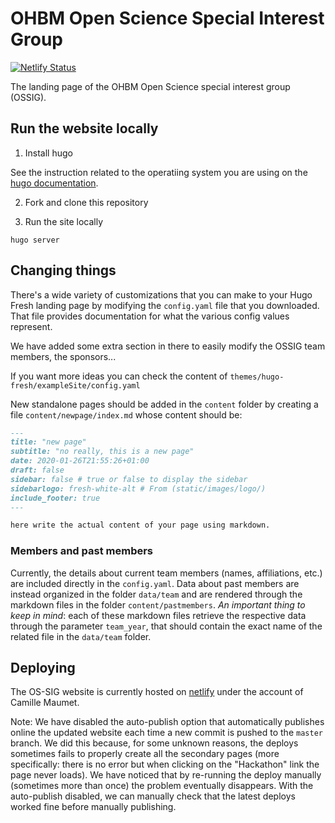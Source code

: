 # OHBM Open Science Special Interest Group

[![Netlify Status](https://api.netlify.com/api/v1/badges/29ccff18-6595-4078-8f08-f20f482ec9eb/deploy-status)](https://app.netlify.com/sites/ossig/deploys)

The landing page of the OHBM Open Science special interest group (OSSIG).

## Run the website locally

1. Install hugo

See the instruction related to the operatiing system you are using on the [hugo documentation](https://gohugo.io/getting-started/installing/).

2. Fork and clone this repository

3. Run the site locally
```
hugo server
```

## Changing things
There's a wide variety of customizations that you can make to your Hugo Fresh landing page by modifying the `config.yaml` file that you downloaded. That file provides documentation for what the various config values represent.

We have added some extra section in there to easily modify the OSSIG team members, the sponsors...

If you want more ideas you can check the content of `themes/hugo-fresh/exampleSite/config.yaml`

New standalone pages should be added in the `content` folder by creating a file `content/newpage/index.md` whose content should be:

```markdown
---
title: "new page"
subtitle: "no really, this is a new page"
date: 2020-01-26T21:55:26+01:00
draft: false
sidebar: false # true or false to display the sidebar
sidebarlogo: fresh-white-alt # From (static/images/logo/)
include_footer: true
---

here write the actual content of your page using markdown.

```

### Members and past members

Currently, the details about current team members (names, affiliations, etc.) are included directly in the `config.yaml`. Data about past members are instead organized in the folder `data/team` and are rendered through the markdown files in the folder `content/pastmembers`. *An important thing to keep in mind*: each of these markdown files retrieve the respective data through the parameter `team_year`, that should contain the exact name of the related file in the `data/team` folder.


## Deploying
The OS-SIG website is currently hosted on [netlify](https://www.netlify.com/) under the account of Camille Maumet. 

Note: We have disabled the auto-publish option that automatically publishes online the updated website each time a new commit is pushed to the `master` branch. We did this because, for some unknown reasons, the deploys sometimes fails to properly create all the secondary pages (more specifically: there is no error but when clicking on the "Hackathon" link the page never loads). We have noticed that by re-running the deploy manually (sometimes more than once) the problem eventually disappears. With the auto-publish disabled, we can manually check that the latest deploys worked fine before manually publishing. 